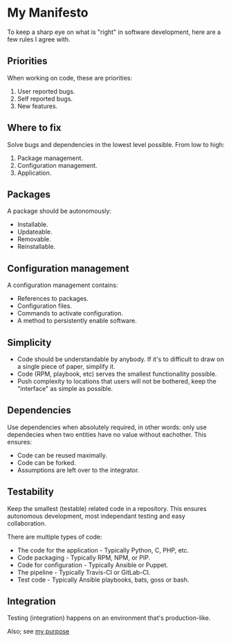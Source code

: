 # My Manifesto

To keep a sharp eye on what is "right" in software development, here are a few rules I agree with.

## Priorities
When working on code, these are priorities:
1. User reported bugs.
2. Self reported bugs.
3. New features.

## Where to fix
Solve bugs and dependencies in the lowest level possible. From low to high:
1. Package management.
2. Configuration management.
3. Application.

## Packages
A package should be autonomously:
- Installable.
- Updateable.
- Removable.
- Reinstallable.

## Configuration management
A configuration management contains:
- References to packages.
- Configuration files.
- Commands to activate configuration.
- A method to persistently enable software.

## Simplicity
- Code should be understandable by anybody. If it's to difficult to draw on a single piece of paper, simplify it.
- Code (RPM, playbook, etc) serves the smallest functionallity possible.
- Push complexity to locations that users will not be bothered, keep the "interface" as simple as possible.

## Dependencies
Use dependencies when absolutely required, in other words: only use dependecies when two entities have no value without eachother. This ensures:
- Code can be reused maximally.
- Code can be forked.
- Assumptions are left over to the integrator.
 
## Testability
Keep the smallest (testable) related code in a repository. This ensures autonomous development, most independant testing and easy collaboration.
 
There are multiple types of code:
- The code for the application - Typically Python, C, PHP, etc.
- Code packaging - Typically RPM, NPM, or PIP.
- Code for configuration - Typically Ansible or Puppet.
- The pipeline - Typically Travis-CI or GitLab-CI.
- Test code - Typically Ansible playbooks, bats, goss or bash.

## Integration
Testing (integration) happens on an environment that's production-like.

Also; see [my purpose](https://github.com/robertdebock/purpose)
